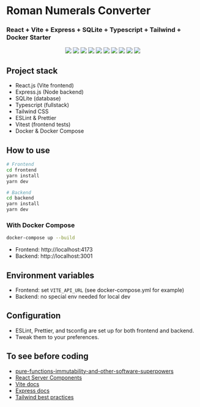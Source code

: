 # Roman Numerals Converter

### React + Vite + Express + SQLite + Typescript + Tailwind + Docker Starter

<p align="center">
  <a href="https://www.typescriptlang.org/" target="_blank"><img src="https://img.shields.io/badge/Typescript-v5.x-blue.svg?logo=TypeScript"></a>
  <a href="https://vitejs.dev/" target="_blank"><img src="https://img.shields.io/badge/Vite-frontend-646CFF.svg?logo=Vite"></a>
  <a href="https://reactjs.org/" target="_blank"><img src="https://img.shields.io/badge/React-v18.x-%238DD6F9.svg?logo=React"></a>
  <a href="https://expressjs.com/" target="_blank"><img src="https://img.shields.io/badge/Express-backend-000.svg?logo=Express"></a>
  <a href="https://www.sqlite.org/" target="_blank"><img src="https://img.shields.io/badge/SQLite-db-003B57.svg?logo=sqlite"></a>
  <a href="https://tailwindcss.com/" target="_blank"><img src="https://img.shields.io/badge/TailwindCSS-v3.x-38BDF8.svg?logo=tailwindcss"></a>
  <a href="https://eslint.org/" target="_blank"><img src="https://img.shields.io/badge/ESLint-configured-4B32C3.svg?logo=eslint"></a>
  <a href="https://prettier.io/" target="_blank"><img src="https://img.shields.io/badge/styled_with-prettier-ff69b4.svg"></a>
  <a href="https://vitest.dev/" target="_blank"><img src="https://img.shields.io/badge/tested_with-vitest-6E4AFF.svg?logo=vitest"></a>
  <a href="https://github.com/codica2" target="_blank"><img src="https://img.shields.io/badge/licence-MIT-green.svg" /></a>
</p>

## Project stack

- React.js (Vite frontend)
- Express.js (Node backend)
- SQLite (database)
- Typescript (fullstack)
- Tailwind CSS
- ESLint & Prettier
- Vitest (frontend tests)
- Docker & Docker Compose

## How to use

```bash
# Frontend
cd frontend
yarn install
yarn dev

# Backend
cd backend
yarn install
yarn dev
```

### With Docker Compose

```bash
docker-compose up --build
```
- Frontend: http://localhost:4173
- Backend: http://localhost:3001

## Environment variables

- Frontend: set `VITE_API_URL` (see docker-compose.yml for example)
- Backend: no special env needed for local dev

## Configuration

- ESLint, Prettier, and tsconfig are set up for both frontend and backend.
- Tweak them to your preferences.

## To see before coding

- [pure-functions-immutability-and-other-software-superpowers](https://medium.com/dailyjs/pure-functions-immutability-and-other-software-superpowers-dfe6039af8f6)
- [React Server Components](https://react.dev/reference/rsc)
- [Vite docs](https://vitejs.dev/guide/)
- [Express docs](https://expressjs.com/)
- [Tailwind best practices](https://tailwindcss.com/docs/utility-first) 